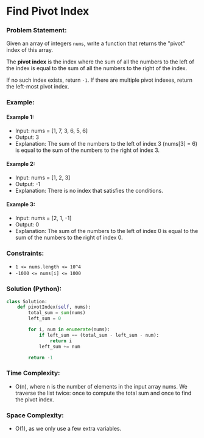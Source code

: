 # Find Pivot Index

### Problem Statement:
Given an array of integers `nums`, write a function that returns the "pivot" index of this array.

The **pivot index** is the index where the sum of all the numbers to the left of the index is equal to the sum of all the numbers to the right of the index.

If no such index exists, return `-1`. If there are multiple pivot indexes, return the left-most pivot index.

### Example:

#### Example 1:
- Input: nums = [1, 7, 3, 6, 5, 6] 
- Output: 3 
- Explanation: The sum of the numbers to the left of index 3 (nums[3] = 6) is equal to the sum of the numbers to the right of index 3.

#### Example 2:
- Input: nums = [1, 2, 3]
- Output: -1 
- Explanation: There is no index that satisfies the conditions.

#### Example 3:
- Input: nums = [2, 1, -1]
- Output: 0
- Explanation: The sum of the numbers to the left of index 0 is equal to the sum of the numbers to the right of index 0.


### Constraints:
- `1 <= nums.length <= 10^4`
- `-1000 <= nums[i] <= 1000`

### Solution (Python):
```python
class Solution:
    def pivotIndex(self, nums):
        total_sum = sum(nums)
        left_sum = 0

        for i, num in enumerate(nums):
            if left_sum == (total_sum - left_sum - num):
                return i
            left_sum += num

        return -1
```
### Time Complexity:
- O(n), where n is the number of elements in the input array nums. We traverse the list twice: once to compute the total sum and once to find the pivot index.
### Space Complexity:
- O(1), as we only use a few extra variables.

